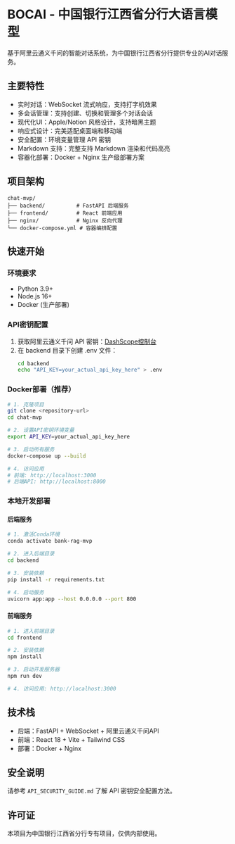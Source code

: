 # BOCAI - 中国银行江西省分行大语言模型

基于阿里云通义千问的智能对话系统，为中国银行江西省分行提供专业的AI对话服务。

## 主要特性

- 实时对话：WebSocket 流式响应，支持打字机效果
- 多会话管理：支持创建、切换和管理多个对话会话
- 现代化UI：Apple/Notion 风格设计，支持暗黑主题
- 响应式设计：完美适配桌面端和移动端
- 安全配置：环境变量管理 API 密钥
- Markdown 支持：完整支持 Markdown 渲染和代码高亮
- 容器化部署：Docker + Nginx 生产级部署方案

## 项目架构

```
chat-mvp/
├── backend/          # FastAPI 后端服务
├── frontend/         # React 前端应用
├── nginx/            # Nginx 反向代理
└── docker-compose.yml # 容器编排配置
```

## 快速开始

### 环境要求

- Python 3.9+
- Node.js 16+
- Docker (生产部署)

### API密钥配置

1. 获取阿里云通义千问 API 密钥：[DashScope控制台](https://dashscope.aliyuncs.com/)
2. 在 backend 目录下创建 .env 文件：
   ```bash
   cd backend
   echo "API_KEY=your_actual_api_key_here" > .env
   ```

### Docker部署（推荐）

```bash
# 1. 克隆项目
git clone <repository-url>
cd chat-mvp

# 2. 设置API密钥环境变量
export API_KEY=your_actual_api_key_here

# 3. 启动所有服务
docker-compose up --build

# 4. 访问应用
# 前端: http://localhost:3000
# 后端API: http://localhost:8000
```

### 本地开发部署

#### 后端服务

```bash
# 1. 激活Conda环境
conda activate bank-rag-mvp

# 2. 进入后端目录
cd backend

# 3. 安装依赖
pip install -r requirements.txt

# 4. 启动服务
uvicorn app:app --host 0.0.0.0 --port 800
```

#### 前端服务

```bash
# 1. 进入前端目录
cd frontend

# 2. 安装依赖
npm install

# 3. 启动开发服务器
npm run dev

# 4. 访问应用: http://localhost:3000
```

## 技术栈

- 后端：FastAPI + WebSocket + 阿里云通义千问API
- 前端：React 18 + Vite + Tailwind CSS
- 部署：Docker + Nginx

## 安全说明

请参考 `API_SECURITY_GUIDE.md` 了解 API 密钥安全配置方法。

## 许可证

本项目为中国银行江西省分行专有项目，仅供内部使用。